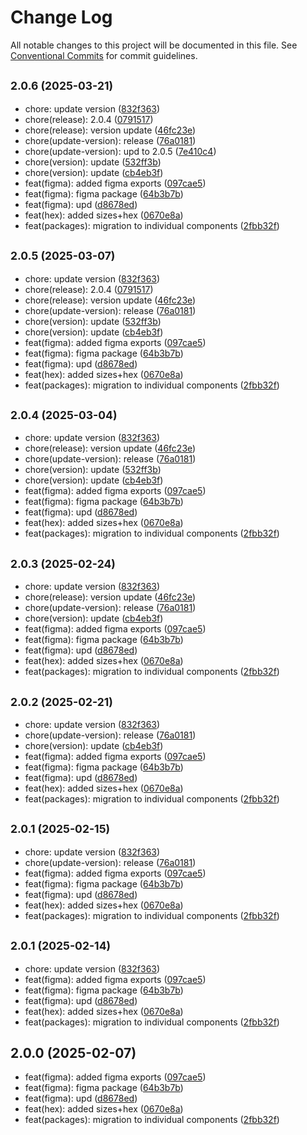 # Change Log

All notable changes to this project will be documented in this file.
See [Conventional Commits](https://conventionalcommits.org) for commit guidelines.

## <small>2.0.6 (2025-03-21)</small>

* chore: update version ([832f363](https://gitlab.optimacros.com/fe/ui-kit/commit/832f363))
* chore(release): 2.0.4 ([0791517](https://gitlab.optimacros.com/fe/ui-kit/commit/0791517))
* chore(release): version update ([46fc23e](https://gitlab.optimacros.com/fe/ui-kit/commit/46fc23e))
* chore(update-version): release ([76a0181](https://gitlab.optimacros.com/fe/ui-kit/commit/76a0181))
* chore(update-version): upd to 2.0.5 ([7e410c4](https://gitlab.optimacros.com/fe/ui-kit/commit/7e410c4))
* chore(version): update ([532ff3b](https://gitlab.optimacros.com/fe/ui-kit/commit/532ff3b))
* chore(version): update ([cb4eb3f](https://gitlab.optimacros.com/fe/ui-kit/commit/cb4eb3f))
* feat(figma): added figma exports ([097cae5](https://gitlab.optimacros.com/fe/ui-kit/commit/097cae5))
* feat(figma): figma package ([64b3b7b](https://gitlab.optimacros.com/fe/ui-kit/commit/64b3b7b))
* feat(figma): upd ([d8678ed](https://gitlab.optimacros.com/fe/ui-kit/commit/d8678ed))
* feat(hex): added sizes+hex ([0670e8a](https://gitlab.optimacros.com/fe/ui-kit/commit/0670e8a))
* feat(packages): migration to individual components ([2fbb32f](https://gitlab.optimacros.com/fe/ui-kit/commit/2fbb32f))





## <small>2.0.5 (2025-03-07)</small>

* chore: update version ([832f363](https://gitlab.optimacros.com/fe/ui-kit/commit/832f363))
* chore(release): 2.0.4 ([0791517](https://gitlab.optimacros.com/fe/ui-kit/commit/0791517))
* chore(release): version update ([46fc23e](https://gitlab.optimacros.com/fe/ui-kit/commit/46fc23e))
* chore(update-version): release ([76a0181](https://gitlab.optimacros.com/fe/ui-kit/commit/76a0181))
* chore(version): update ([532ff3b](https://gitlab.optimacros.com/fe/ui-kit/commit/532ff3b))
* chore(version): update ([cb4eb3f](https://gitlab.optimacros.com/fe/ui-kit/commit/cb4eb3f))
* feat(figma): added figma exports ([097cae5](https://gitlab.optimacros.com/fe/ui-kit/commit/097cae5))
* feat(figma): figma package ([64b3b7b](https://gitlab.optimacros.com/fe/ui-kit/commit/64b3b7b))
* feat(figma): upd ([d8678ed](https://gitlab.optimacros.com/fe/ui-kit/commit/d8678ed))
* feat(hex): added sizes+hex ([0670e8a](https://gitlab.optimacros.com/fe/ui-kit/commit/0670e8a))
* feat(packages): migration to individual components ([2fbb32f](https://gitlab.optimacros.com/fe/ui-kit/commit/2fbb32f))





## <small>2.0.4 (2025-03-04)</small>

* chore: update version ([832f363](https://gitlab.optimacros.com/fe/ui-kit/commit/832f363))
* chore(release): version update ([46fc23e](https://gitlab.optimacros.com/fe/ui-kit/commit/46fc23e))
* chore(update-version): release ([76a0181](https://gitlab.optimacros.com/fe/ui-kit/commit/76a0181))
* chore(version): update ([532ff3b](https://gitlab.optimacros.com/fe/ui-kit/commit/532ff3b))
* chore(version): update ([cb4eb3f](https://gitlab.optimacros.com/fe/ui-kit/commit/cb4eb3f))
* feat(figma): added figma exports ([097cae5](https://gitlab.optimacros.com/fe/ui-kit/commit/097cae5))
* feat(figma): figma package ([64b3b7b](https://gitlab.optimacros.com/fe/ui-kit/commit/64b3b7b))
* feat(figma): upd ([d8678ed](https://gitlab.optimacros.com/fe/ui-kit/commit/d8678ed))
* feat(hex): added sizes+hex ([0670e8a](https://gitlab.optimacros.com/fe/ui-kit/commit/0670e8a))
* feat(packages): migration to individual components ([2fbb32f](https://gitlab.optimacros.com/fe/ui-kit/commit/2fbb32f))





## <small>2.0.3 (2025-02-24)</small>

* chore: update version ([832f363](https://gitlab.optimacros.com/fe/ui-kit/commit/832f363))
* chore(release): version update ([46fc23e](https://gitlab.optimacros.com/fe/ui-kit/commit/46fc23e))
* chore(update-version): release ([76a0181](https://gitlab.optimacros.com/fe/ui-kit/commit/76a0181))
* chore(version): update ([cb4eb3f](https://gitlab.optimacros.com/fe/ui-kit/commit/cb4eb3f))
* feat(figma): added figma exports ([097cae5](https://gitlab.optimacros.com/fe/ui-kit/commit/097cae5))
* feat(figma): figma package ([64b3b7b](https://gitlab.optimacros.com/fe/ui-kit/commit/64b3b7b))
* feat(figma): upd ([d8678ed](https://gitlab.optimacros.com/fe/ui-kit/commit/d8678ed))
* feat(hex): added sizes+hex ([0670e8a](https://gitlab.optimacros.com/fe/ui-kit/commit/0670e8a))
* feat(packages): migration to individual components ([2fbb32f](https://gitlab.optimacros.com/fe/ui-kit/commit/2fbb32f))





## <small>2.0.2 (2025-02-21)</small>

* chore: update version ([832f363](https://gitlab.optimacros.com/fe/ui-kit/commit/832f363))
* chore(update-version): release ([76a0181](https://gitlab.optimacros.com/fe/ui-kit/commit/76a0181))
* chore(version): update ([cb4eb3f](https://gitlab.optimacros.com/fe/ui-kit/commit/cb4eb3f))
* feat(figma): added figma exports ([097cae5](https://gitlab.optimacros.com/fe/ui-kit/commit/097cae5))
* feat(figma): figma package ([64b3b7b](https://gitlab.optimacros.com/fe/ui-kit/commit/64b3b7b))
* feat(figma): upd ([d8678ed](https://gitlab.optimacros.com/fe/ui-kit/commit/d8678ed))
* feat(hex): added sizes+hex ([0670e8a](https://gitlab.optimacros.com/fe/ui-kit/commit/0670e8a))
* feat(packages): migration to individual components ([2fbb32f](https://gitlab.optimacros.com/fe/ui-kit/commit/2fbb32f))





## <small>2.0.1 (2025-02-15)</small>

* chore: update version ([832f363](https://gitlab.optimacros.com/fe/ui-kit/commit/832f363))
* chore(update-version): release ([76a0181](https://gitlab.optimacros.com/fe/ui-kit/commit/76a0181))
* feat(figma): added figma exports ([097cae5](https://gitlab.optimacros.com/fe/ui-kit/commit/097cae5))
* feat(figma): figma package ([64b3b7b](https://gitlab.optimacros.com/fe/ui-kit/commit/64b3b7b))
* feat(figma): upd ([d8678ed](https://gitlab.optimacros.com/fe/ui-kit/commit/d8678ed))
* feat(hex): added sizes+hex ([0670e8a](https://gitlab.optimacros.com/fe/ui-kit/commit/0670e8a))
* feat(packages): migration to individual components ([2fbb32f](https://gitlab.optimacros.com/fe/ui-kit/commit/2fbb32f))





## <small>2.0.1 (2025-02-14)</small>

* chore: update version ([832f363](https://gitlab.optimacros.com/fe/ui-kit/commit/832f363))
* feat(figma): added figma exports ([097cae5](https://gitlab.optimacros.com/fe/ui-kit/commit/097cae5))
* feat(figma): figma package ([64b3b7b](https://gitlab.optimacros.com/fe/ui-kit/commit/64b3b7b))
* feat(figma): upd ([d8678ed](https://gitlab.optimacros.com/fe/ui-kit/commit/d8678ed))
* feat(hex): added sizes+hex ([0670e8a](https://gitlab.optimacros.com/fe/ui-kit/commit/0670e8a))
* feat(packages): migration to individual components ([2fbb32f](https://gitlab.optimacros.com/fe/ui-kit/commit/2fbb32f))





## 2.0.0 (2025-02-07)

* feat(figma): added figma exports ([097cae5](https://gitlab.optimacros.com/fe/ui-kit/commit/097cae5))
* feat(figma): figma package ([64b3b7b](https://gitlab.optimacros.com/fe/ui-kit/commit/64b3b7b))
* feat(figma): upd ([d8678ed](https://gitlab.optimacros.com/fe/ui-kit/commit/d8678ed))
* feat(hex): added sizes+hex ([0670e8a](https://gitlab.optimacros.com/fe/ui-kit/commit/0670e8a))
* feat(packages): migration to individual components ([2fbb32f](https://gitlab.optimacros.com/fe/ui-kit/commit/2fbb32f))
